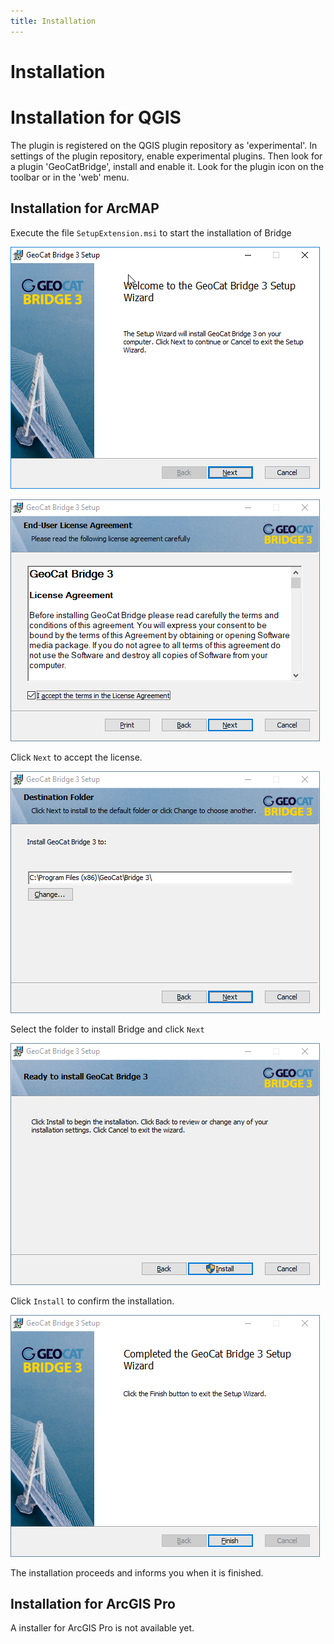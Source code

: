 ```yaml
---
title: Installation
---
```


# Installation

# Installation for QGIS

The plugin is registered on the QGIS plugin repository as 'experimental'.
In settings of the plugin repository, enable experimental plugins. Then look for a plugin 'GeoCatBridge', install and enable it. Look for the plugin icon on the toolbar or in the 'web' menu.

## Installation for ArcMAP

Execute the file `SetupExtension.msi` to
start the installation of Bridge

![Installation wizard welcome screen](./img/installer1.png)

![License](./img/installer2.png)

Click `Next` to accept the license.

![Installation folder](./img/installer3.png)

Select the folder to install Bridge and click `Next`

![Confirm installation](./img/installer4.png)

Click `Install` to confirm the installation.

![Installation complete](./img/installer5.png)

The installation proceeds and informs you when it is finished.

## Installation for ArcGIS Pro

A installer for ArcGIS Pro is not available yet.
